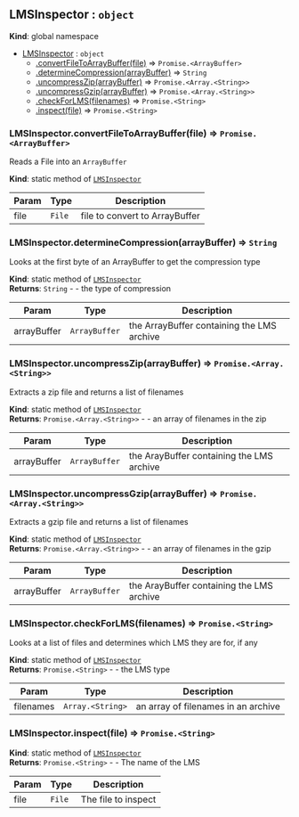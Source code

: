 <a name="LMSInspector"></a>

## LMSInspector : <code>object</code>
**Kind**: global namespace  

* [LMSInspector](#LMSInspector) : <code>object</code>
    * [.convertFileToArrayBuffer(file)](#LMSInspector.convertFileToArrayBuffer) ⇒ <code>Promise.&lt;ArrayBuffer&gt;</code>
    * [.determineCompression(arrayBuffer)](#LMSInspector.determineCompression) ⇒ <code>String</code>
    * [.uncompressZip(arrayBuffer)](#LMSInspector.uncompressZip) ⇒ <code>Promise.&lt;Array.&lt;String&gt;&gt;</code>
    * [.uncompressGzip(arrayBuffer)](#LMSInspector.uncompressGzip) ⇒ <code>Promise.&lt;Array.&lt;String&gt;&gt;</code>
    * [.checkForLMS(filenames)](#LMSInspector.checkForLMS) ⇒ <code>Promise.&lt;String&gt;</code>
    * [.inspect(file)](#LMSInspector.inspect) ⇒ <code>Promise.&lt;String&gt;</code>

<a name="LMSInspector.convertFileToArrayBuffer"></a>

### LMSInspector.convertFileToArrayBuffer(file) ⇒ <code>Promise.&lt;ArrayBuffer&gt;</code>
Reads a File into an `ArrayBuffer`

**Kind**: static method of [<code>LMSInspector</code>](#LMSInspector)  

| Param | Type | Description |
| --- | --- | --- |
| file | <code>File</code> | file to convert to ArrayBuffer |

<a name="LMSInspector.determineCompression"></a>

### LMSInspector.determineCompression(arrayBuffer) ⇒ <code>String</code>
Looks at the first byte of an ArrayBuffer to get the compression type

**Kind**: static method of [<code>LMSInspector</code>](#LMSInspector)  
**Returns**: <code>String</code> - - the type of compression  

| Param | Type | Description |
| --- | --- | --- |
| arrayBuffer | <code>ArrayBuffer</code> | the ArrayBuffer containing the LMS archive |

<a name="LMSInspector.uncompressZip"></a>

### LMSInspector.uncompressZip(arrayBuffer) ⇒ <code>Promise.&lt;Array.&lt;String&gt;&gt;</code>
Extracts a zip file and returns a list of filenames

**Kind**: static method of [<code>LMSInspector</code>](#LMSInspector)  
**Returns**: <code>Promise.&lt;Array.&lt;String&gt;&gt;</code> - - an array of filenames in the zip  

| Param | Type | Description |
| --- | --- | --- |
| arrayBuffer | <code>ArrayBuffer</code> | the ArayBuffer containing the LMS archive |

<a name="LMSInspector.uncompressGzip"></a>

### LMSInspector.uncompressGzip(arrayBuffer) ⇒ <code>Promise.&lt;Array.&lt;String&gt;&gt;</code>
Extracts a gzip file and returns a list of filenames

**Kind**: static method of [<code>LMSInspector</code>](#LMSInspector)  
**Returns**: <code>Promise.&lt;Array.&lt;String&gt;&gt;</code> - - an array of filenames in the gzip  

| Param | Type | Description |
| --- | --- | --- |
| arrayBuffer | <code>ArrayBuffer</code> | the ArayBuffer containing the LMS archive |

<a name="LMSInspector.checkForLMS"></a>

### LMSInspector.checkForLMS(filenames) ⇒ <code>Promise.&lt;String&gt;</code>
Looks at a list of files and determines which LMS they are for, if any

**Kind**: static method of [<code>LMSInspector</code>](#LMSInspector)  
**Returns**: <code>Promise.&lt;String&gt;</code> - - the LMS type  

| Param | Type | Description |
| --- | --- | --- |
| filenames | <code>Array.&lt;String&gt;</code> | an array of filenames in an archive |

<a name="LMSInspector.inspect"></a>

### LMSInspector.inspect(file) ⇒ <code>Promise.&lt;String&gt;</code>
**Kind**: static method of [<code>LMSInspector</code>](#LMSInspector)  
**Returns**: <code>Promise.&lt;String&gt;</code> - - The name of the LMS  

| Param | Type | Description |
| --- | --- | --- |
| file | <code>File</code> | The file to inspect |

